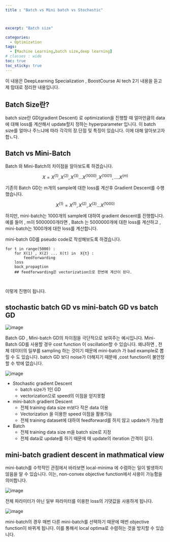 ```yaml
---
title : "Batch vs Mini batch vs Stochastic"



excerpt: "Batch size"

categories:
  - Optimization
tags:
  - [Machine Learning,batch size,deep learning]
# classes : wide
toc: true
toc_sticky: true
---
```

이 내용은 DeepLearning Specialization , BoostCourse AI tech 2기 내용을 듣고 제 맘대로 정리한 내용입니다.

## Batch Size란?

batch size란  GD(gradient Descent) 로 optimization을 진행할 때 얼마만큼의 data에 대해 loss를 계산해서 update할지 정하는 hyperparameter 입니다. 이 batch size를 얼마나 주느냐에 따라 각각의 장.단점 및 특징이 있습니다. 이에 대해 알아보고자 합ㄴ다.

## Batch vs Mini-Batch

Batch 와 Mini-Batch의 차이점을 알아보도록 하겠습니다.

$$ X = {X^{(1)} , X^{(2)} , X^{(3)} ...  X^{(1000)} ,X^{(1001)} , .... X^{(m)}} $$ 

기존의 Batch GD는 m개의 sample에 대한 loss를 계산후 Gradient Descent를 수행했습니다. 

$$ X^{\left\{ 1 \right\}} = {X^{(1)} , X^{(2)} , X^{(3)} ...  X^{(1000)} } $$

하지만, mini-batch는 1000개의 sample에 대하여 gradient descent를 진행합니다. 예를 들어 , m이 5000000개라면 , Batch 는 5000000개에 대한 loss를 계산하고 , mini-batch는 1000개에 대한 loss를 계산합니다.

mini-batch GD를 pseudo code로 작성해보도록 하겠습니다. 



```
for t in range(5000) :
	for X(1) , X(2) ... X(t) in  X{t} :
		feedforwarding
    loss
    back_propagtion
    ## feedforwarding은 vectorization으로 한번에 계산이 된다.
   
	
```

이렇게 진행이 됩니다. 

## stochastic batch GD vs mini-batch GD vs batch GD

![image](https://user-images.githubusercontent.com/50165842/145401371-5219e32d-0a70-470f-a86b-942ed5eb87bc.png)

Batch GD , Mini-batch GD의 차이점을 극단적으로 보여주는 예시입니다.  Mini-Batch GD를 사용할 경우 cost function 이 oscillation할 수 있습니다. 왜냐하면 , 전체 데이터의 일부를 sampling 하는 것이기 때문에 mini-batch 가 bad example로 뽑힐 수 도 있습니다. batch GD 보다 noise가 더해지기 때문에 ,cost function이 불안정 할 수 밖에 없습니다.

![image](https://user-images.githubusercontent.com/50165842/145404443-a2506483-9f52-4090-8909-49582b7cf636.png)

- Stochastic gradient Descent
  - batch size가 1인 GD
  - vectorization으로 speed의 이점을 얻지못함
- mini-batch gradient Descent
  - 전체 training data size m보다 작은 data 이용
  - Vectorization 을 이용한 speed 이점을 활용가능
  - 전체 training dataset에 대하여 feedforward를 하지 않고 update가 가능함
- Batch
  - 전체 training data size m을 batch size로 지정
  - 전체 data로 update를 하기 때문에 매 update의 iteration 간격이 길다.



## mini-batch gradient descent in mathmatical view

mini-batch를 수학적인 관점에서 바라보면 local-minima 에 수렴하는 일이 발생하지 않음을 알 수 있습니다. 이는, non-convex objective function에서 사용이 가능함을 의미합니다.

![image](https://user-images.githubusercontent.com/50165842/145405606-66576664-2691-4da2-a083-8a249494df1c.png)

전체 파라미터가 아닌 일부 파라미터를 이용한 loss의 기댓값을 사용하게 됩니다. 

![image](https://user-images.githubusercontent.com/50165842/145405896-6515bed6-5bc0-4577-aba6-5fc449739acc.png)

mini-batch의 경우 매번 다른 mini-batch를 선택하기 때문에 매번 objective function이 바뀌게 됩니다.  이를 통해서 local optima로 수렴하는 것을 방지할 수 있습니다. 



